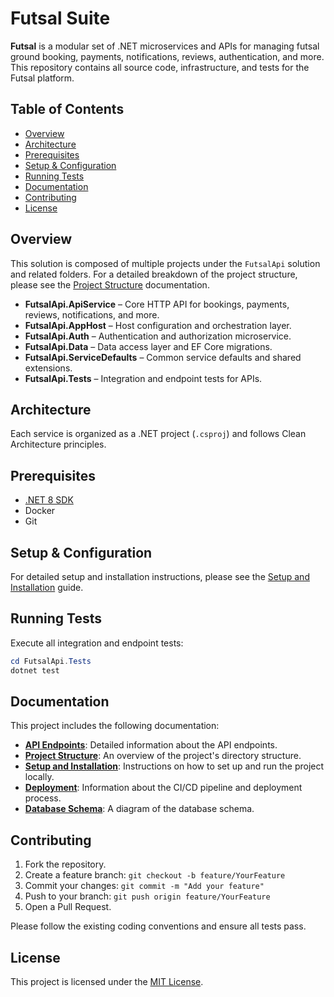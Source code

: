 # Futsal Suite

**Futsal** is a modular set of .NET microservices and APIs for managing futsal ground booking, payments, notifications, reviews, authentication, and more. This repository contains all source code, infrastructure, and tests for the Futsal platform.

## Table of Contents

- [Overview](#overview)
- [Architecture](#architecture)
- [Prerequisites](#prerequisites)
- [Setup & Configuration](#setup--configuration)
- [Running Tests](#running-tests)
- [Documentation](#documentation)
- [Contributing](#contributing)
- [License](#license)

## Overview

This solution is composed of multiple projects under the `FutsalApi` solution and related folders. For a detailed breakdown of the project structure, please see the [Project Structure](./Documentation/Project-Structure.md) documentation.

- **FutsalApi.ApiService** – Core HTTP API for bookings, payments, reviews, notifications, and more.
- **FutsalApi.AppHost** – Host configuration and orchestration layer.
- **FutsalApi.Auth** – Authentication and authorization microservice.
- **FutsalApi.Data** – Data access layer and EF Core migrations.
- **FutsalApi.ServiceDefaults** – Common service defaults and shared extensions.
- **FutsalApi.Tests** – Integration and endpoint tests for APIs.

## Architecture

Each service is organized as a .NET project (`.csproj`) and follows Clean Architecture principles.

## Prerequisites

- [.NET 8 SDK](https://dotnet.microsoft.com/download)
- Docker
- Git

## Setup & Configuration

For detailed setup and installation instructions, please see the [Setup and Installation](./Documentation/Setup-and-Installation.md) guide.

## Running Tests

Execute all integration and endpoint tests:

```powershell
cd FutsalApi.Tests
dotnet test
```

## Documentation

This project includes the following documentation:

- **[API Endpoints](./Documentation/API-Endpoints.md)**: Detailed information about the API endpoints.
- **[Project Structure](./Documentation/Project-Structure.md)**: An overview of the project's directory structure.
- **[Setup and Installation](./Documentation/Setup-and-Installation.md)**: Instructions on how to set up and run the project locally.
- **[Deployment](./Documentation/Deployment.md)**: Information about the CI/CD pipeline and deployment process.
- **[Database Schema](./Documentation/DbSchema.png)**: A diagram of the database schema.

## Contributing

1. Fork the repository.
2. Create a feature branch: `git checkout -b feature/YourFeature`
3. Commit your changes: `git commit -m "Add your feature"`
4. Push to your branch: `git push origin feature/YourFeature`
5. Open a Pull Request.

Please follow the existing coding conventions and ensure all tests pass.

## License

This project is licensed under the [MIT License](LICENSE).